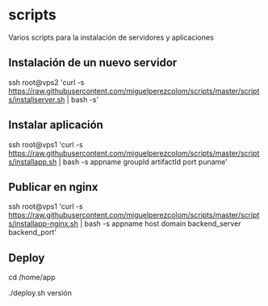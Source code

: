 # scripts

Varios scripts para la instalación de servidores y aplicaciones


## Instalación de un nuevo servidor

ssh root@vps2 'curl -s https://raw.githubusercontent.com/miguelperezcolom/scripts/master/scripts/installserver.sh | bash -s'


## Instalar aplicación

ssh root@vps1 'curl -s https://raw.githubusercontent.com/miguelperezcolom/scripts/master/scripts/installapp.sh | bash -s appname groupId artifactId port puname'



## Publicar en nginx

ssh root@vps1 'curl -s https://raw.githubusercontent.com/miguelperezcolom/scripts/master/scripts/installapp-nginx.sh | bash -s appname host domain backend_server backend_port'



## Deploy

cd /home/app

./deploy.sh versión 